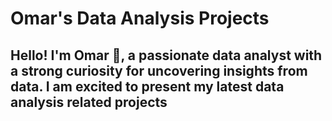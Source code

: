 # Omar's Data Analysis Projects
## Hello! I'm Omar 👋, a passionate data analyst with a strong curiosity for uncovering insights from data. I am excited to present my latest data analysis related projects
